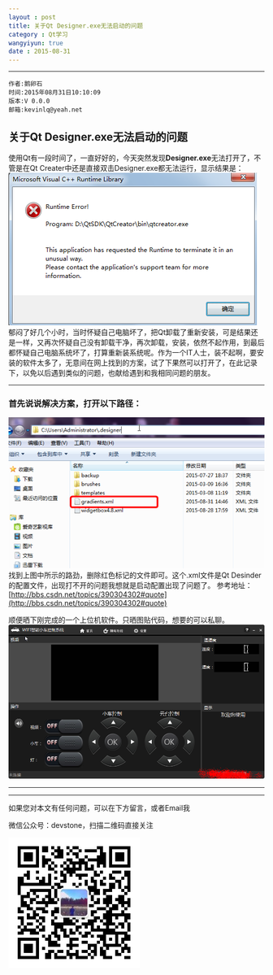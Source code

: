 ```yaml
---
layout : post
title: 关于Qt Designer.exe无法启动的问题
category : Qt学习
wangyiyun: true
date : 2015-08-31
---
```


******

	作者:鹅卵石
    时间:2015年08月31日10:10:09
    版本:V 0.0.0
    邮箱:kevinlq@yeah.net

<!-- more -->

## 关于Qt Designer.exe无法启动的问题
使用Qt有一段时间了，一直好好的，今天突然发现**Designer.exe**无法打开了，不管是在Qt Creater中还是直接双击Designer.exe都无法运行，显示结果是：
![这里写图片描述](/res/img/blog/Qt学习/1.png)
郁闷了好几个小时，当时怀疑自己电脑坏了，把Qt卸载了重新安装，可是结果还是一样，又再次怀疑自己没有卸载干净，再次卸载，安装，依然不起作用，到最后都怀疑自己电脑系统坏了，打算重新装系统呢。作为一个IT人士，装不起啊，要安装的软件太多了，无意间在网上找到的方案，试了下果然可以打开了，在此记录下，以免以后遇到类似的问题，也献给遇到和我相同问题的朋友。

----------

### 首先说说解决方案，打开以下路径：
![这里写图片描述](/res/img/blog/Qt学习/2.png)
找到上图中所示的路劲，删除红色标记的文件即可。这个.xml文件是Qt Desinder的配置文件，出现打不开的问题我想就是启动配置出现了问题了。
参考地址：[http://bbs.csdn.net/topics/390304302#quote](http://bbs.csdn.net/topics/390304302#quote)

顺便晒下刚完成的一个上位机软件。只晒图贴代码，想要的可以私聊。
![这里写图片描述](/res/img/blog/Qt学习/3.png)

***

---

如果您对本文有任何问题，可以在下方留言，或者Email我 

微信公众号：devstone，扫描二维码直接关注

![](/res/img/blog/qrcode_for_devstone.jpg)